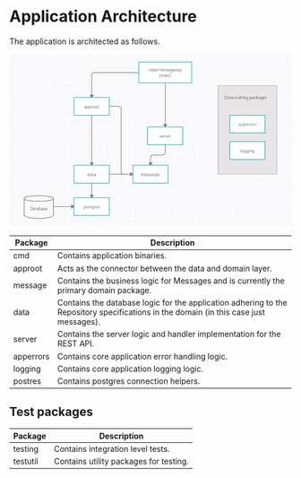 # Application Architecture

The application is architected as follows.

![Application Architecture](images/arch.png)

| Package | Description |
| ------- | ----------- |
| cmd  | Contains application binaries. |
| approot | Acts as the connector between the data and domain layer. |
| message | Contains the business logic for Messages and is currently the primary domain package. |
| data | Contains the database logic for the application adhering to the Repository specifications in the domain (in this case just messages). |
| server | Contains the server logic and handler implementation for the REST API. |
| apperrors | Contains core application error handling logic. |
| logging | Contains core application logging logic. |
| postres | Contains postgres connection helpers. |

## Test packages

| Package | Description |
| ------- | ----------- |
| testing | Contains integration level tests. |
| testutil | Contains utility packages for testing. |
